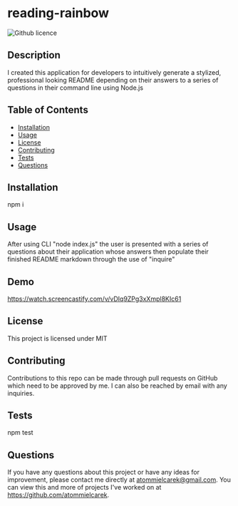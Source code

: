 # reading-rainbow
  ![Github licence](http://img.shields.io/badge/license-MIT-blue.svg)
  
  ## Description 
  I created this application for developers to intuitively generate a stylized, professional looking README depending on their answers to a series of questions in their command line using Node.js
  ## Table of Contents
  * [Installation](#installation)
  * [Usage](#usage)
  * [License](#license)
  * [Contributing](#contributing)
  * [Tests](#tests)
  * [Questions](#questions)
  
  ## Installation 
  npm i
  ## Usage 
  After using CLI "node index.js" the user is presented with a series of questions about their application whose answers then populate their finished README markdown through the use of "inquire"
  ## Demo
  https://watch.screencastify.com/v/vDIq9ZPg3xXmpl8KIc61
  ## License 
  This project is licensed under MIT
  ## Contributing 
  Contributions to this repo can be made through pull requests on GitHub which need to be approved by me. I can also be reached by email with any inquiries.
  ## Tests
  npm test
  ## Questions
  If you have any questions about this project or have any ideas for improvement, please contact me directly at atommielcarek@gmail.com. You can view this and more of projects I've worked on at https://github.com/atommielcarek.
